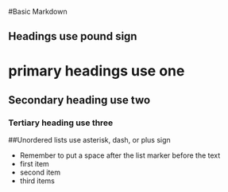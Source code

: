 #Basic Markdown

## Headings use pound sign
# primary headings use one
## Secondary heading use two
### Tertiary heading use three

##Unordered lists use asterisk, dash, or plus sign
 * Remember to put a space after the list marker before the text
 * first item
 * second item
 * third items
